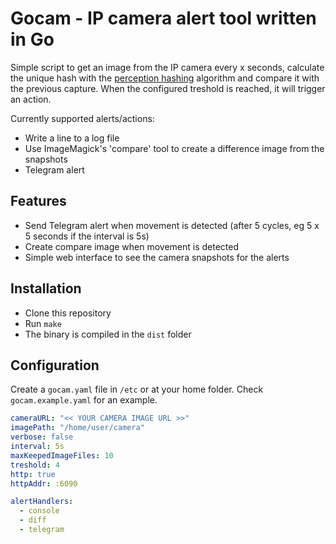 # Gocam - IP camera alert tool written in Go #

Simple script to get an image from the IP camera every x seconds, calculate the unique hash with the [perception hashing](https://en.wikipedia.org/wiki/Perceptual_hashing) algorithm and compare it with the previous capture. When the configured treshold is reached, it will trigger an action.

Currently supported alerts/actions:
 - Write a line to a log file
 - Use ImageMagick's 'compare' tool to create a difference image from the snapshots
 - Telegram alert

## Features ##

 - Send Telegram alert when movement is detected (after 5 cycles, eg 5 x 5 seconds if the interval is 5s)
 - Create compare image when movement is detected
 - Simple web interface to see the camera snapshots for the alerts

## Installation ##

 - Clone this repository
 - Run `make`
 - The binary is compiled in the `dist` folder

## Configuration ##

Create a `gocam.yaml` file in `/etc` or at your home folder. Check `gocam.example.yaml` for an example.

```yaml
cameraURL: "<< YOUR CAMERA IMAGE URL >>"
imagePath: "/home/user/camera"
verbose: false
interval: 5s
maxKeepedImageFiles: 10
treshold: 4
http: true
httpAddr: :6090

alertHandlers:
  - console
  - diff
  - telegram

```
